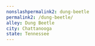 ```yaml
---
﻿nonslashpermalink2: dung-beetle
permalink2: /dung-beetle/
alley: Dung Beetle
city: Chattanooga
state: Tennessee
---
```

